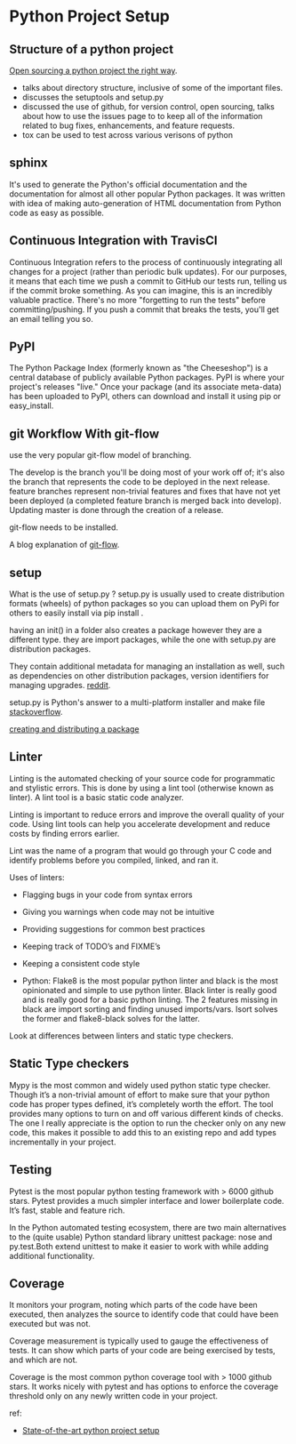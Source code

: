 # Python Project Setup 

## Structure of a python project 

[Open sourcing a python project the right way](https://www.jeffknupp.com/blog/2013/08/16/open-sourcing-a-python-project-the-right-way/).

- talks about directory structure, inclusive of some of the important files. 
- discusses the setuptools and setup.py 
- discussed the use of github, for version control, open sourcing, talks about how to use the issues page to to keep all of the information related to bug fixes, enhancements, and feature requests.
- tox can be used to test across various verisons of python

## sphinx

It's used to generate the Python's official documentation and the documentation for almost all other popular Python packages. It was written with idea of making auto-generation of HTML documentation from Python code as easy as possible.

## Continuous Integration with TravisCI

Continuous Integration refers to the process of continuously integrating all changes for a project (rather than periodic bulk updates). For our purposes, it means that each time we push a commit to GitHub our tests run, telling us if the commit broke something. As you can imagine, this is an incredibly valuable practice. There's no more "forgetting to run the tests" before committing/pushing. If you push a commit that breaks the tests, you'll get an email telling you so.


## PyPI 

The Python Package Index (formerly known as "the Cheeseshop") is a central database of publicly available Python packages. PyPI is where your project's releases "live." Once your package (and its associate meta-data) has been uploaded to PyPI, others can download and install it using pip or easy_install. 

## git Workflow With git-flow

use the very popular git-flow model of branching.
 
The develop is the branch you'll be doing most of your work off of; it's also the branch that represents the code to be deployed in the next release. feature branches represent non-trivial features and fixes that have not yet been deployed (a completed feature branch is merged back into develop). Updating master is done through the creation of a release.

git-flow needs to be installed. 

A blog explanation of [git-flow](https://jeffkreeftmeijer.com/git-flow/).


## setup
What is the use of setup.py ?
setup.py is usually used to create distribution formats (wheels) of python packages so you can upload them on PyPi for others to easily install via pip install <yourpackage>.

having an init() in a folder also creates a package however they are a different type. they are import packages, while the one with setup.py are distribution packages. 

They contain additional metadata for managing an installation as well, such as dependencies on other distribution packages, version identifiers for managing upgrades. [reddit](https://www.reddit.com/r/learnpython/comments/fq8uba/what_is_the_actual_use_of_setuppy/?sort=top). 

setup.py is Python's answer to a multi-platform installer and make file [stackoverflow](https://stackoverflow.com/questions/1471994/what-is-setup-py). 

[creating and distributing a package](https://the-hitchhikers-guide-to-packaging.readthedocs.io/en/latest/creation.html)

## Linter

Linting is the automated checking of your source code for programmatic and stylistic errors. This is done by using a lint tool (otherwise known as linter). A lint tool is a basic static code analyzer.

Linting is important to reduce errors and improve the overall quality of your code. Using lint tools can help you accelerate development and reduce costs by finding errors earlier.

Lint was the name of a program that would go through your C code and identify problems before you compiled, linked, and ran it. 

Uses of linters:
- Flagging bugs in your code from syntax errors
- Giving you warnings when code may not be intuitive
- Providing suggestions for common best practices
- Keeping track of TODO’s and FIXME’s
- Keeping a consistent code style

- Python: Flake8 is the most popular python linter and black is the most opinionated and simple to use python linter. Black linter is really good and is really good for a basic python linting. The 2 features missing in black are import sorting and finding unused imports/vars. Isort solves the former and flake8-black solves for the latter.

Look at differences between linters and static type checkers.

## Static Type checkers

Mypy is the most common and widely used python static type checker. Though it’s a non-trivial amount of effort to make sure that your python code has proper types defined, it’s completely worth the effort. The tool provides many options to turn on and off various different kinds of checks. The one I really appreciate is the option to run the checker only on any new code, this makes it possible to add this to an existing repo and add types incrementally in your project.

## Testing 

Pytest is the most popular python testing framework with > 6000 github stars. Pytest provides a much simpler interface and lower boilerplate code. It’s fast, stable and feature rich.

In the Python automated testing ecosystem, there are two main alternatives to the (quite usable) Python standard library unittest package: nose and py.test.Both extend unittest to make it easier to work with while adding additional functionality. 


## Coverage 

 It monitors your program, noting which parts of the code have been executed, then analyzes the source to identify code that could have been executed but was not.

Coverage measurement is typically used to gauge the effectiveness of tests. It can show which parts of your code are being exercised by tests, and which are not.

Coverage is the most common python coverage tool with > 1000 github stars. It works nicely with pytest and has options to enforce the coverage threshold only on any newly written code in your project.

ref:
- [State-of-the-art python project setup](https://towardsdatascience.com/state-of-the-art-python-project-setup-82a046fc1f20)

